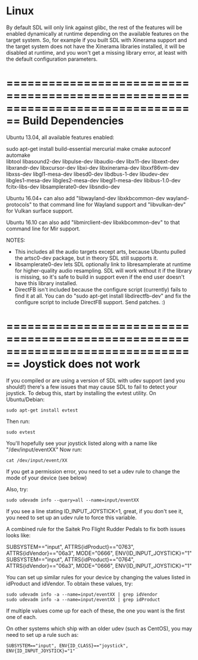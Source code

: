 Linux
================================================================================

By default SDL will only link against glibc, the rest of the features will be
enabled dynamically at runtime depending on the available features on the target
system. So, for example if you built SDL with Xinerama support and the target
system does not have the Xinerama libraries installed, it will be disabled
at runtime, and you won't get a missing library error, at least with the 
default configuration parameters.


================================================================================
Build Dependencies
================================================================================
    
Ubuntu 13.04, all available features enabled:

sudo apt-get install build-essential mercurial make cmake autoconf automake \
libtool libasound2-dev libpulse-dev libaudio-dev libx11-dev libxext-dev \
libxrandr-dev libxcursor-dev libxi-dev libxinerama-dev libxxf86vm-dev \
libxss-dev libgl1-mesa-dev libesd0-dev libdbus-1-dev libudev-dev \
libgles1-mesa-dev libgles2-mesa-dev libegl1-mesa-dev libibus-1.0-dev \
fcitx-libs-dev libsamplerate0-dev libsndio-dev

Ubuntu 16.04+ can also add "libwayland-dev libxkbcommon-dev wayland-protocols"
to that command line for Wayland support and "libvulkan-dev" for Vulkan surface support.

Ubuntu 16.10 can also add "libmirclient-dev libxkbcommon-dev" to that command
line for Mir support.

NOTES:
- This includes all the audio targets except arts, because Ubuntu pulled the 
  artsc0-dev package, but in theory SDL still supports it.
- libsamplerate0-dev lets SDL optionally link to libresamplerate at runtime
  for higher-quality audio resampling. SDL will work without it if the library
  is missing, so it's safe to build in support even if the end user doesn't
  have this library installed.
- DirectFB isn't included because the configure script (currently) fails to find
  it at all. You can do "sudo apt-get install libdirectfb-dev" and fix the 
  configure script to include DirectFB support. Send patches.  :)


================================================================================
Joystick does not work
================================================================================

If you compiled or are using a version of SDL with udev support (and you should!)
there's a few issues that may cause SDL to fail to detect your joystick. To
debug this, start by installing the evtest utility. On Ubuntu/Debian:

    sudo apt-get install evtest
    
Then run:
    
    sudo evtest
    
You'll hopefully see your joystick listed along with a name like "/dev/input/eventXX"
Now run:
    
    cat /dev/input/event/XX

If you get a permission error, you need to set a udev rule to change the mode of
your device (see below)    
    
Also, try:
    
    sudo udevadm info --query=all --name=input/eventXX
    
If you see a line stating ID_INPUT_JOYSTICK=1, great, if you don't see it,
you need to set up an udev rule to force this variable.

A combined rule for the Saitek Pro Flight Rudder Pedals to fix both issues looks 
like:
    
   SUBSYSTEM=="input", ATTRS{idProduct}=="0763", ATTRS{idVendor}=="06a3", MODE="0666", ENV{ID_INPUT_JOYSTICK}="1"
   SUBSYSTEM=="input", ATTRS{idProduct}=="0764", ATTRS{idVendor}=="06a3", MODE="0666", ENV{ID_INPUT_JOYSTICK}="1"
   
You can set up similar rules for your device by changing the values listed in
idProduct and idVendor. To obtain these values, try:
    
    sudo udevadm info -a --name=input/eventXX | grep idVendor
    sudo udevadm info -a --name=input/eventXX | grep idProduct
    
If multiple values come up for each of these, the one you want is the first one of each.    

On other systems which ship with an older udev (such as CentOS), you may need
to set up a rule such as:
    
    SUBSYSTEM=="input", ENV{ID_CLASS}=="joystick", ENV{ID_INPUT_JOYSTICK}="1"

